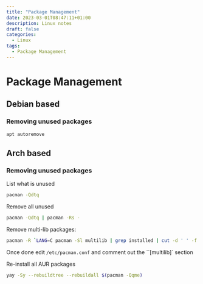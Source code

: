 ```yaml
---
title: "Package Management"
date: 2023-03-01T08:47:11+01:00
description: Linux notes
draft: false
categories:
  - Linux
tags:
  - Package Management
---
```

# Package Management

## Debian based

### Removing unused packages

``` bash
apt autoremove
```

## Arch based

### Removing unused packages

List what is unused

```bash
pacman -Qdtq
```

Remove all unused

```bash
pacman -Qdtq | pacman -Rs -
```

Remove multi-lib packages:

```bash
pacman -R `LANG=C pacman -Sl multilib | grep installed | cut -d ' ' -f 2`
```

Once done edit ``/etc/pacman.conf`` and comment out the ``[multilib]` section

Re-install all AUR packages
```bash
yay -Sy --rebuildtree --rebuildall $(pacman -Qqme)
```
